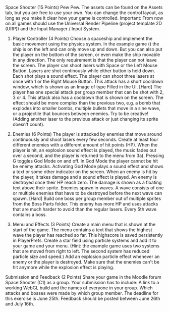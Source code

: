 ﻿Space Shooter (15 Points)
Pew Pew. The assets can be found on the Assets tab, but you are free to use your own. You can change the control layout, as long as you make it clear how your game is controlled.
Important: From now on all games should use the Universal Render Pipeline (project template 2D (URP)) and the Input Manager / Input System.
1) Player Controller (4 Points)
   Choose a spaceship and implement the basic movement using the physics system. In the example game () the ship is on the left and can only move up and down. But you can also put the player on the bottom of the screen, or even make the ship movable in any direction. The only requirement is that the player can not leave the screen.
   The player can shoot lasers with Space or the Left Mouse Button. Lasers are shot continously while either button is held down. Each shot plays a sound effect.
   The player can shoot three lasers at once with 1 or the Right Mouse Button. This attack has a short cooldown window, which is shown as an Image of type Filled in the UI.
   [Hard] The player has one special attack per group member that can be shot with 2, 3 or 4. This attack also has a cooldown that is shown on the screen. The effect should be more complex than the previous two, e.g. a bomb that explodes into smaller bombs, multiple bullets that move in a sine wave, or a projectile that bounces between enemies. Try to be creative! (Adding another laser to the previous attack or just changing its sprite doesn't count).
 
2) Enemies (6 Points)
   The player is attacked by enemies that move around continuously and shoot lasers every few seconds. Create at least four different enemies with a different amount of hit points (HP).
   When the player is hit, an explosion sound effect is played, the music fades out over a second, and the player is returned to the menu from 3a).
   Pressing G toggles God Mode on and off. In God Mode the player cannot be hit be enemy attacks. Activating God Mode plays a sound effect and shows a text or some other indicator on the screen.
   When an enemy is hit by the player, it takes damage and a sound effect is played. An enemy is destroyed once their HP reach zero. The damage is shown as a floating text above their sprite.
   Enemies spawn in waves. A wave consists of one or multiple enemies that have to be destroyed before the next wave can spawn.
   [Hard] Build one boss per group member out of multiple sprites from the Boss Parts folder. This enemy has more HP and uses attacks that are much harder to avoid than the regular lasers. Every 5th wave contains a boss.

3) Menu and Effects (3 Points)
   Create a main menu that is shown at the start of the game. The menu contains a text that shows the highest wave the player has reached so far. This highscore is saved persistently in PlayerPrefs.
   Create a star field using particle systems and add it to your game and your menu. (Hint: the example game uses two systems that are moved from right to left. The second system has reduced particle size and speed.)
   Add an explosion particle effect whenever an enemy or the player is destroyed. Make sure that the enemies can't be hit anymore while the explosion effect is playing.
   
Submission and Feedback (2 Points)
   Share your game in the Moodle forum Space Shooter (C1) as a group. Your submission has to include:
   A link to a working WebGL build and the names of everyone in your group.
   Which attacks and bosses were made by which group member.
   The deadline for this exercise is June 25th. Feedback should be posted between June 26th and July 16th.

